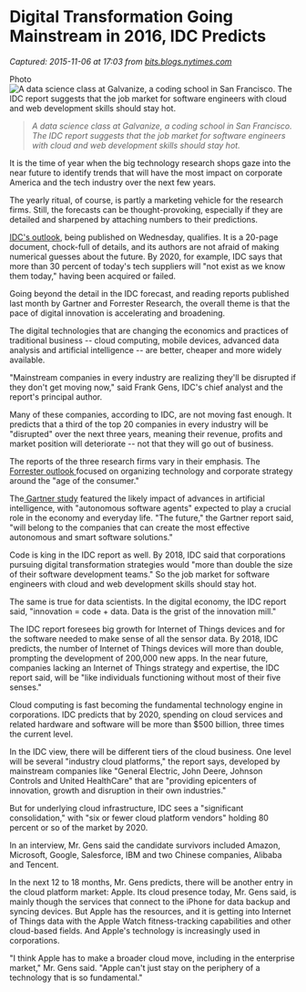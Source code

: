 # Digital Transformation Going Mainstream in 2016, IDC Predicts

_Captured: 2015-11-06 at 17:03 from [bits.blogs.nytimes.com](http://bits.blogs.nytimes.com/2015/11/04/in-2016-digital-transformation-goes-mainstream-idc-predicts/?ref=technology&_r=1)_

Photo![A data science class at Galvanize, a coding school in San Francisco. The IDC report suggests that the job market for software engineers with cloud and web development skills should stay hot.](http://graphics8.nytimes.com/images/2015/11/04/technology/04bits-galvanize/04bits-galvanize-blog480.jpg)

> _A data science class at Galvanize, a coding school in San Francisco. The IDC report suggests that the job market for software engineers with cloud and web development skills should stay hot._

It is the time of year when the big technology research shops gaze into the near future to identify trends that will have the most impact on corporate America and the tech industry over the next few years.

The yearly ritual, of course, is partly a marketing vehicle for the research firms. Still, the forecasts can be thought-provoking, especially if they are detailed and sharpened by attaching numbers to their predictions.

[IDC's outlook](http://www.idc.com/getdoc.jsp?containerId=259850), being published on Wednesday, qualifies. It is a 20-page document, chock-full of details, and its authors are not afraid of making numerical guesses about the future. By 2020, for example, IDC says that more than 30 percent of today's tech suppliers will "not exist as we know them today," having been acquired or failed.

Going beyond the detail in the IDC forecast, and reading reports published last month by Gartner and Forrester Research, the overall theme is that the pace of digital innovation is accelerating and broadening.

The digital technologies that are changing the economics and practices of traditional business -- cloud computing, mobile devices, advanced data analysis and artificial intelligence -- are better, cheaper and more widely available.

"Mainstream companies in every industry are realizing they'll be disrupted if they don't get moving now," said Frank Gens, IDC's chief analyst and the report's principal author.

Many of these companies, according to IDC, are not moving fast enough. It predicts that a third of the top 20 companies in every industry will be "disrupted" over the next three years, meaning their revenue, profits and market position will deteriorate -- not that they will go out of business.

The reports of the three research firms vary in their emphasis. The [Forrester outlook ](https://solutions.forrester.com/aoc-predictions)focused on organizing technology and corporate strategy around the "age of the consumer."

The[ Gartner study](http://www.gartner.com/newsroom/id/3143718) featured the likely impact of advances in artificial intelligence, with "autonomous software agents" expected to play a crucial role in the economy and everyday life. "The future," the Gartner report said, "will belong to the companies that can create the most effective autonomous and smart software solutions."

Code is king in the IDC report as well. By 2018, IDC said that corporations pursuing digital transformation strategies would "more than double the size of their software development teams." So the job market for software engineers with cloud and web development skills should stay hot.

The same is true for data scientists. In the digital economy, the IDC report said, "innovation = code + data. Data is the grist of the innovation mill."

The IDC report foresees big growth for Internet of Things devices and for the software needed to make sense of all the sensor data. By 2018, IDC predicts, the number of Internet of Things devices will more than double, prompting the development of 200,000 new apps. In the near future, companies lacking an Internet of Things strategy and expertise, the IDC report said, will be "like individuals functioning without most of their five senses."

Cloud computing is fast becoming the fundamental technology engine in corporations. IDC predicts that by 2020, spending on cloud services and related hardware and software will be more than $500 billion, three times the current level.

In the IDC view, there will be different tiers of the cloud business. One level will be several "industry cloud platforms," the report says, developed by mainstream companies like "General Electric, John Deere, Johnson Controls and United HealthCare" that are "providing epicenters of innovation, growth and disruption in their own industries."

But for underlying cloud infrastructure, IDC sees a "significant consolidation," with "six or fewer cloud platform vendors" holding 80 percent or so of the market by 2020.

In an interview, Mr. Gens said the candidate survivors included Amazon, Microsoft, Google, Salesforce, IBM and two Chinese companies, Alibaba and Tencent.

In the next 12 to 18 months, Mr. Gens predicts, there will be another entry in the cloud platform market: Apple. Its cloud presence today, Mr. Gens said, is mainly though the services that connect to the iPhone for data backup and syncing devices. But Apple has the resources, and it is getting into Internet of Things data with the Apple Watch fitness-tracking capabilities and other cloud-based fields. And Apple's technology is increasingly used in corporations.

"I think Apple has to make a broader cloud move, including in the enterprise market," Mr. Gens said. "Apple can't just stay on the periphery of a technology that is so fundamental."
